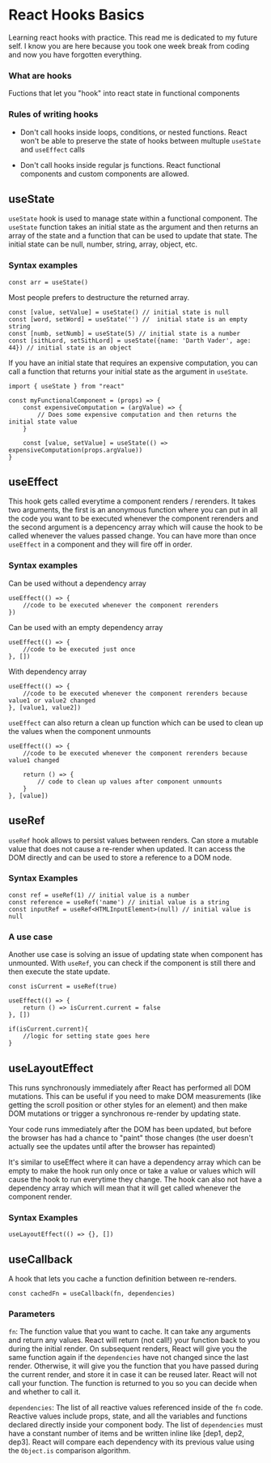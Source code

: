 # React Hooks Basics

Learning react hooks with practice. This read me is dedicated to my future self. I know you are here because you took one week break from coding and now you have forgotten everything.

### What are hooks

Fuctions that let you "hook" into react state in functional components

### Rules of writing hooks

- Don't call hooks inside loops, conditions, or nested functions. React won't be able to preserve the state of hooks between multuple `useState` and `useEffect` calls

- Don't call hooks inside regular js functions. React functional components and custom components are allowed.

## useState

`useState` hook is used to manage state within a functional component. The `useState` function takes an initial state as the argument and then returns an array of the state and a function that can be used to update that state. The initial state can be null, number, string, array, object, etc.

### Syntax examples

```JSX
const arr = useState()
```

Most people prefers to destructure the returned array.

```JSX
const [value, setValue] = useState() // initial state is null
const [word, setWord] = useState('') //  initial state is an empty string
const [numb, setNumb] = useState(5) // initial state is a number
const [sithLord, setSithLord] = useState({name: 'Darth Vader', age: 44}) // initial state is an object
```

If you have an initial state that requires an expensive computation, you can call a function that returns your initial state as the argument in `useState`.

```JSX
import { useState } from "react"

const myFunctionalComponent = (props) => {
    const expensiveComputation = (argValue) => {
        // Does some expensive computation and then returns the initial state value
    }

    const [value, setValue] = useState(() => expensiveComputation(props.argValue))
}
```

## useEffect

This hook gets called everytime a component renders / rerenders. It takes two arguments, the first is an anonymous function where you can put in all the code you want to be executed whenever the component rerenders and the second argument is a depencency array which will cause the hook to be called whenever the values passed change. You can have more than once `useEffect` in a component and they will fire off in order.

### Syntax examples

Can be used without a dependency array

```JSX
useEffect(() => {
    //code to be executed whenever the component rerenders
})
```

Can be used with an empty dependency array

```JSX
useEffect(() => {
    //code to be executed just once
}, [])
```

With dependency array

```JSX
useEffect(() => {
    //code to be executed whenever the component rerenders because value1 or value2 changed
}, [value1, value2])
```

`useEffect` can also return a clean up function which can be used to clean up the values when the component unmounts

```JSX
useEffect(() => {
    //code to be executed whenever the component rerenders because value1 changed

    return () => {
        // code to clean up values after component unmounts
    }
}, [value])
```

## useRef

`useRef` hook allows to persist values between renders. Can store a mutable value that does not cause a re-render when updated. It can access the DOM directly and can be used to store a reference to a DOM node.

### Syntax Examples

```TSX
const ref = useRef(1) // initial value is a number
const reference = useRef('name') // initial value is a string
const inputRef = useRef<HTMLInputElement>(null) // initial value is null
```

### A use case

Another use case is solving an issue of updating state when component has unmounted. With `useRef`, you can check if the component is still there and then execute the state update.

```JSX
const isCurrent = useRef(true)

useEffect(() => {
    return () => isCurrent.current = false
}, [])

if(isCurrent.current){
    //logic for setting state goes here
}
```

## useLayoutEffect

This runs synchronously immediately after React has performed all DOM mutations. This can be useful if you need to make DOM measurements (like getting the scroll position or other styles for an element) and then make DOM mutations or trigger a synchronous re-render by updating state.

Your code runs immediately after the DOM has been updated, but before the browser has had a chance to "paint" those changes (the user doesn't actually see the updates until after the browser has repainted)

It's similar to useEffect where it can have a dependency array which can be empty to make the hook run only once or take a value or values which will cause the hook to run everytime they change. The hook can also not have a dependency array which will mean that it will get called whenever the component render.

### Syntax Examples

```JSX
useLayoutEffect(() => {}, [])
```

## useCallback

A hook that lets you cache a function definition between re-renders.

```JSX
const cachedFn = useCallback(fn, dependencies)
```

### Parameters

`fn`: The function value that you want to cache. It can take any arguments and return any values. React will return (not call!) your function back to you during the initial render. On subsequent renders, React will give you the same function again if the `dependencies` have not changed since the last render. Otherwise, it will give you the function that you have passed during the current render, and store it in case it can be reused later. React will not call your function. The function is returned to you so you can decide when and whether to call it.

`dependencies`: The list of all reactive values referenced inside of the `fn` code. Reactive values include props, state, and all the variables and functions declared directly inside your component body. The list of `dependencies` must have a constant number of items and be written inline like [dep1, dep2, dep3]. React will compare each dependency with its previous value using the `Object.is` comparison algorithm.